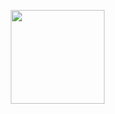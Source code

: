 <a href="https://www.google.com"><img src="https://raw.githubusercontent.com/wyvern8/akamai-nginx/master/logo.png?raw=true" alt="" title="logo" style="
    width: 150px;
    align: right;
    " align="right"></a>
